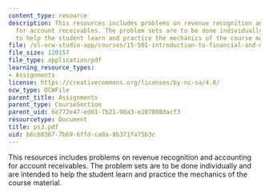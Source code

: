 ```yaml
---
content_type: resource
description: This resources includes problems on revenue recognition and accounting
  for account receivables. The problem sets are to be done individually and are intended
  to help the student learn and practice the mechanics of the course material.
file: /ol-ocw-studio-app/courses/15-501-introduction-to-financial-and-managerial-accounting-spring-2004/b6cb03677b696ffdca0a8b371fa75b3c_ps3.pdf
file_size: 120157
file_type: application/pdf
learning_resource_types:
- Assignments
license: https://creativecommons.org/licenses/by-nc-sa/4.0/
ocw_type: OCWFile
parent_title: Assignments
parent_type: CourseSection
parent_uid: 6e772e47-ed81-7b21-98a3-e287008dacf3
resourcetype: Document
title: ps3.pdf
uid: b6cb0367-7b69-6ffd-ca0a-8b371fa75b3c
---
```

This resources includes problems on revenue recognition and accounting for account receivables. The problem sets are to be done individually and are intended to help the student learn and practice the mechanics of the course material.